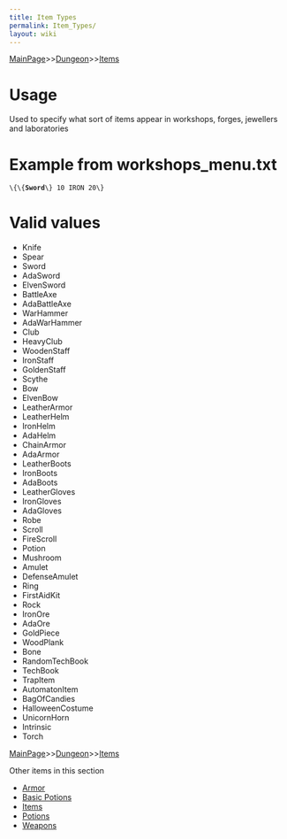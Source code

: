 ```yaml
---
title: Item Types
permalink: Item_Types/
layout: wiki
---
```


[MainPage](/keeperrl_wiki/ "wikilink")>>[Dungeon](/keeperrl_wiki/Dungeon "wikilink")>>[Items](/keeperrl_wiki/Items "wikilink")

Usage
=====

Used to specify what sort of items appear in workshops, forges,
jewellers and laboratories

Example from workshops\_menu.txt
================================

`\{\{`**`Sword`**`\} 10 IRON 20\}`

Valid values
============

-   Knife
-   Spear
-   Sword
-   AdaSword
-   ElvenSword
-   BattleAxe
-   AdaBattleAxe
-   WarHammer
-   AdaWarHammer
-   Club
-   HeavyClub
-   WoodenStaff
-   IronStaff
-   GoldenStaff
-   Scythe
-   Bow
-   ElvenBow
-   LeatherArmor
-   LeatherHelm
-   IronHelm
-   AdaHelm
-   ChainArmor
-   AdaArmor
-   LeatherBoots
-   IronBoots
-   AdaBoots
-   LeatherGloves
-   IronGloves
-   AdaGloves
-   Robe
-   Scroll
-   FireScroll
-   Potion
-   Mushroom
-   Amulet
-   DefenseAmulet
-   Ring
-   FirstAidKit
-   Rock
-   IronOre
-   AdaOre
-   GoldPiece
-   WoodPlank
-   Bone
-   RandomTechBook
-   TechBook
-   TrapItem
-   AutomatonItem
-   BagOfCandies
-   HalloweenCostume
-   UnicornHorn
-   Intrinsic
-   Torch

[MainPage](/keeperrl_wiki/ "wikilink")>>[Dungeon](/keeperrl_wiki/Dungeon "wikilink")>>[Items](/keeperrl_wiki/Items "wikilink")

Other items in this section
-    [Armor](/keeperrl_wiki/Armor "wikilink")
-    [Basic Potions](/keeperrl_wiki/Basic_Potions "wikilink")
-    [Items](/keeperrl_wiki/Items "wikilink")
-    [Potions](/keeperrl_wiki/Potions "wikilink")
-    [Weapons](/keeperrl_wiki/Weapons "wikilink")
